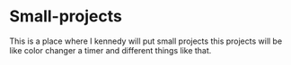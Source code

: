 # Small-projects
This is a place where I kennedy will put small projects
this projects will be like color changer
a timer and different things like that.
